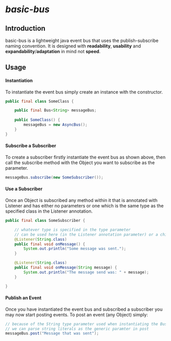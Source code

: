 # **_basic-bus_**

## Introduction
basic-bus is a lightweight java event bus that uses the publish-subscribe naming convention. It is designed with **readability**, **usability** and **expandability**/**adaptation** in mind not **speed**.

## Usage
#### Instantiation
To instantiate the event bus simply create an instance with the constructor.
```java
public final class SomeClass {

    public final Bus<String> messageBus;
          
    public SomeClass() {
        messageBus = new AsyncBus();
    }
}
```

#### Subscribe a Subscriber
To create a subscriber firstly instantiate the event bus as shown above, then call the subscribe method with the Object you want to subscribe as the parameter.
```java
messageBus.subscribe(new SomeSubscriber());
```

#### Use a Subscriber
Once an Object is subscribed any method within it that is annotated with Listener and has either no parameters or one which is the same type as the specified class in the Listener annotation.
```java
public final class SomeSubscriber {

    // whatever type is specified in the type parameter
    // can be used here (in the Listener annotation parameter) or a child class of that type
    @Listener(String.class)
    public final void onMessage() {
        System.out.println("Some message was sent.");   
    }

    @Listener(String.class)
    public final void onMessage(String message) {
        System.out.println("The message send was: " + message);   
    }

}
```

#### Publish an Event
Once you have instantiated the event bus and subscribed a subscriber you may now start posting events. To post an event (any Object) simply:

```java
// because of the String type parameter used when instantiating the Bus 
// we can parse string literals as the generic paramter in post
messageBus.post("Message that was sent");
```
